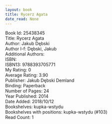```yaml
---
layout: book
title: Rycerz Agata
date_read: None
---
```


Book Id: 25438345<br />
Title: Rycerz Agata<br />
Author: Jakub Dębski<br />
Author l-f: Dębski, Jakub<br />
Additional Authors: <br />
ISBN: <br />
ISBN13: 9788393705771<br />
My Rating: 0<br />
Average Rating: 3.90<br />
Publisher: Jakub Dębski Demland<br />
Binding: Paperback<br />
Number of Pages: 24<br />
Year Published: 2014<br />
Date Added: 2018/10/12<br />
Bookshelves: kupka-wstydu<br />
Bookshelves with positions: kupka-wstydu (#103)<br />
Read Count: 1<br />

